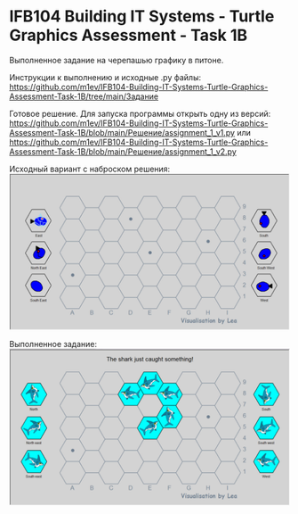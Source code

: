 # IFB104 Building IT Systems - Turtle Graphics Assessment - Task 1B
Выполненное задание на черепашью графику в питоне.

Инструкции к выполнению и исходные .py файлы:
<br>https://github.com/m1ev/IFB104-Building-IT-Systems-Turtle-Graphics-Assessment-Task-1B/tree/main/Задание

Готовое решение. Для запуска программы открыть одну из версий:
<br>https://github.com/m1ev/IFB104-Building-IT-Systems-Turtle-Graphics-Assessment-Task-1B/blob/main/Решение/assignment_1_v1.py или
<br>https://github.com/m1ev/IFB104-Building-IT-Systems-Turtle-Graphics-Assessment-Task-1B/blob/main/Решение/assignment_1_v2.py

Исходный вариант с наброском решения:
![Example #0](/screenshot0.jpg?raw=true)

Выполненное задание:
![Example #1](/screenshot.jpg?raw=true)
